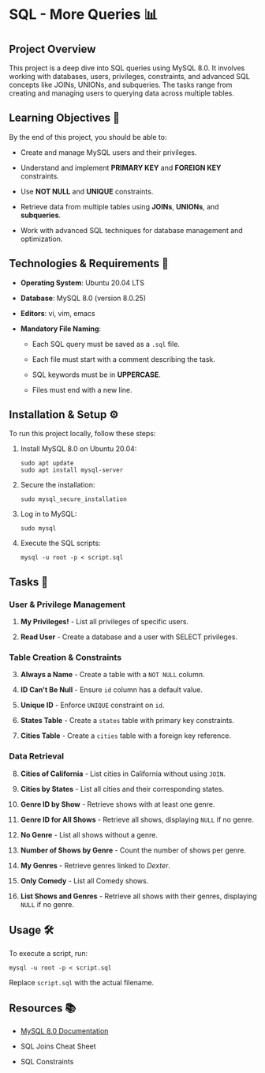 # SQL - More Queries 📊

## Project Overview

This project is a deep dive into SQL queries using MySQL 8.0. It involves working with databases, users, privileges, constraints, and advanced SQL concepts like JOINs, UNIONs, and subqueries. The tasks range from creating and managing users to querying data across multiple tables.

## Learning Objectives 🎯

By the end of this project, you should be able to:

-   Create and manage MySQL users and their privileges.
    
-   Understand and implement **PRIMARY KEY** and **FOREIGN KEY** constraints.
    
-   Use **NOT NULL** and **UNIQUE** constraints.
    
-   Retrieve data from multiple tables using **JOINs**, **UNIONs**, and **subqueries**.
    
-   Work with advanced SQL techniques for database management and optimization.
    

## Technologies & Requirements 📜

-   **Operating System**: Ubuntu 20.04 LTS
    
-   **Database**: MySQL 8.0 (version 8.0.25)
    
-   **Editors**: vi, vim, emacs
    
-   **Mandatory File Naming**:
    
    -   Each SQL query must be saved as a `.sql` file.
        
    -   Each file must start with a comment describing the task.
        
    -   SQL keywords must be in **UPPERCASE**.
        
    -   Files must end with a new line.
        

## Installation & Setup ⚙️

To run this project locally, follow these steps:

1.  Install MySQL 8.0 on Ubuntu 20.04:
    
    ```
    sudo apt update
    sudo apt install mysql-server
    ```
    
2.  Secure the installation:
    
    ```
    sudo mysql_secure_installation
    ```
    
3.  Log in to MySQL:
    
    ```
    sudo mysql
    ```
    
4.  Execute the SQL scripts:
    
    ```
    mysql -u root -p < script.sql
    ```
    

## Tasks 🏁

### User & Privilege Management

1.  **My Privileges!** - List all privileges of specific users.
    
2.  **Read User** - Create a database and a user with SELECT privileges.
    

### Table Creation & Constraints

3.  **Always a Name** - Create a table with a `NOT NULL` column.
    
4.  **ID Can't Be Null** - Ensure `id` column has a default value.
    
5.  **Unique ID** - Enforce `UNIQUE` constraint on `id`.
    
6.  **States Table** - Create a `states` table with primary key constraints.
    
7.  **Cities Table** - Create a `cities` table with a foreign key reference.
    

### Data Retrieval

8.  **Cities of California** - List cities in California without using `JOIN`.
    
9.  **Cities by States** - List all cities and their corresponding states.
    
10.  **Genre ID by Show** - Retrieve shows with at least one genre.
    
11.  **Genre ID for All Shows** - Retrieve all shows, displaying `NULL` if no genre.
    
12.  **No Genre** - List all shows without a genre.
    
13.  **Number of Shows by Genre** - Count the number of shows per genre.
    
14.  **My Genres** - Retrieve genres linked to _Dexter_.
    
15.  **Only Comedy** - List all Comedy shows.
    
16.  **List Shows and Genres** - Retrieve all shows with their genres, displaying `NULL` if no genre.
    

## Usage 🛠️

To execute a script, run:

```
mysql -u root -p < script.sql
```

Replace `script.sql` with the actual filename.

## Resources 📚

-   [MySQL 8.0 Documentation](https://dev.mysql.com/doc/refman/8.0/en/)
    
-   SQL Joins Cheat Sheet
    
-   SQL Constraints
